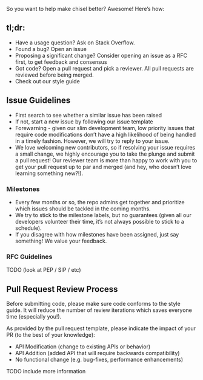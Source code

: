 So you want to help make chisel better? Awesome! Here’s how:

## tl;dr:
* Have a usage question? Ask on Stack Overflow.
* Found a bug? Open an issue
* Proposing a significant change? Consider opening an issue as a RFC first, to get feedback and consensus
* Got code? Open a pull request and pick a reviewer. All pull requests are reviewed before being merged.
* Check out our style guide

## Issue Guidelines
* First search to see whether a similar issue has been raised
* If not, start a new issue by following our issue template
* Forewarning - given our slim development team, low priority issues that require code modifications don’t have a high likelihood of being handled in a timely fashion. However, we will try to reply to your issue.
* We love welcoming new contributors, so if resolving your issue requires a small change, we highly encourage you to take the plunge and submit a pull request! Our reviewer team is more than happy to work with you to get your pull request up to par and merged (and hey, who doesn’t love learning something new?!).

### Milestones
* Every few months or so, the repo admins get together and prioritize which issues should be tackled in the coming months.
* We try to stick to the milestone labels, but no guarantees (given all our developers volunteer their time, it’s not always possible to stick to a schedule).
* If you disagree with how milestones have been assigned, just say something! We value your feedback.

### RFC Guidelines

TODO (look at PEP / SIP / etc)

## Pull Request Review Process

Before submitting code, please make sure code conforms to the style guide. It will reduce the number of review 
iterations which saves everyone time (especially you!).

As provided by the pull request template, please indicate the impact of your PR (to the best of your knowledge):
* API Modification (change to existing APIs or behavior)
* API Addition (added API that will require backwards compatibility)
* No functional change (e.g. bug-fixes, performance enhancements)

TODO include more information
